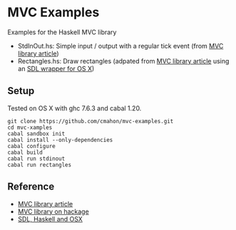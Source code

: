 # MVC Examples

Examples for the Haskell MVC library

* StdInOut.hs: Simple input / output with a regular tick event (from [MVC library article][mvc-article])
* Rectangles.hs: Draw rectangles (adpated from [MVC library article][mvc-article] using an [SDL wrapper for OS X][sdl-osx-article])

## Setup

Tested on OS X with ghc 7.6.3 and cabal 1.20.

    git clone https://github.com/cmahon/mvc-examples.git
    cd mvc-xamples
    cabal sandbox init
    cabal install --only-dependencies
    cabal configure
    cabal build
    cabal run stdinout
    cabal run rectangles

## Reference

* [MVC library article][mvc-article]
* [MVC library on hackage](http://hackage.haskell.org/package/mvc)
* [SDL, Haskell and OSX][sdl-osx-article]


[mvc-article]: http://www.haskellforall.com/2014/04/model-view-controller-haskell-style.html "MVC Article Link"
[sdl-osx-article]: http://www.witwenmacher.com/posts/2012-12-31-SDL-and-haskell.html "SDL OSX Article Link"